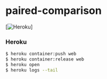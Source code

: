 # paired-comparison

[![Heroku](https://heroku-badge.herokuapp.com/?app=paired-comparison)]

### Heroku
```bash
$ heroku container:push web
$ heroku container:release web
$ heroku open
$ heroku logs --tail
```
